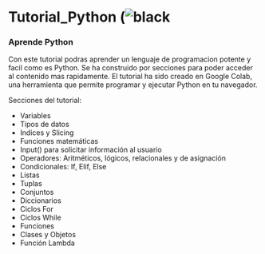 # Tutorial_Python (![black](https://github.com/Vozmediano/Python_Tutorial/assets/140751734/25acba76-6004-48a5-866f-b0de95ca55e6)


### Aprende Python

Con este tutorial podras aprender un lenguaje de programacion potente y facil como es Python.
Se ha construido por secciones para poder acceder al contenido mas rapidamente.
El tutorial ha sido creado en Google Colab, una herramienta que permite programar y ejecutar Python en tu navegador.


Secciones del tutorial:

-	Variables
-	Tipos de datos
-	Indices y Slicing
-	Funciones matemáticas
-	Input() para solicitar información al usuario
-	Operadores: Aritméticos, lógicos, relacionales y de asignación
-	Condicionales: If, Elif, Else
-	Listas
-	Tuplas
-	Conjuntos
-	Diccionarios
-	Ciclos For
-	Ciclos While
-	Funciones
-	Clases y Objetos
-	Función Lambda
